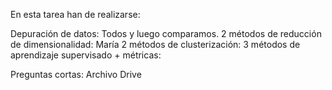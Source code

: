 En esta tarea han de realizarse:

Depuración de datos: Todos y luego comparamos.
2 métodos de reducción de dimensionalidad: María
2 métodos de clusterización:
3 métodos de aprendizaje supervisado + métricas:

Preguntas cortas: Archivo Drive
